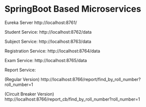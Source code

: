 <h1>SpringBoot Based Microservices</h1>


Eureka Server
http://localhost:8761/

Student Service:
http://localhost:8762/data

Subject Service:
http://localhost:8763/data


Registration Service:
http://localhost:8764/data

Exam Service:
http://localhost:8765/data


Report Service:

(Regular Version)
http://localhost:8766/report/find_by_roll_number?roll_number=1

(Circuit Breaker Version)
http://localhost:8766/report_cb/find_by_roll_number?roll_number=1




